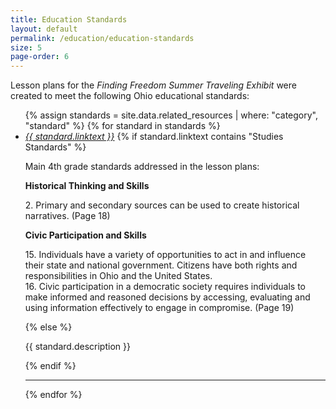 ```yaml
---
title: Education Standards
layout: default
permalink: /education/education-standards
size: 5
page-order: 6
---
```


Lesson plans for the *Finding Freedom Summer Traveling Exhibit* were created to meet the following Ohio educational standards:


<ul class="list-unstyled">
    {% assign standards = site.data.related_resources | where: "category", "standard" %}
    {% for standard in standards %}
    <li class="mt-4 pb-2">
        <a href="{{ standard.url }}" target="_blank" class="h2"><i>{{ standard.linktext }}</i></a>
        {% if standard.linktext contains "Studies Standards" %}
        <p>Main 4th grade standards addressed in the lesson plans:</p>
            <div class="ps-5"><b>Historical Thinking and Skills</b>
            <p>2. Primary and secondary sources can be used to create historical narratives. (Page 18)</p>
            <p><b>Civic Participation and Skills</b></p>
            <p>15. Individuals have a variety of opportunities to act in and influence their state and national government. Citizens have both rights and responsibilities in Ohio and the United States.<br />16. Civic participation in a democratic society requires individuals to make informed and reasoned decisions by accessing, evaluating and using information effectively to engage in compromise. (Page 19)</p>
            </div>
        {% else %}
        <p>{{ standard.description }}</p>
        {% endif %}
    </li>
    <hr>
    {% endfor %}
</ul>